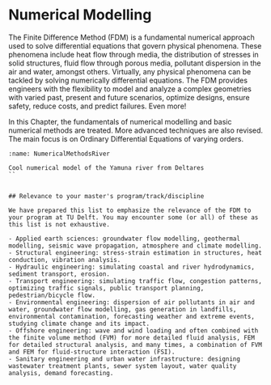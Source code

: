 # Numerical Modelling

The Finite Difference Method (FDM) is a fundamental numerical approach used to solve differential equations that govern physical phenomena. These phenomena include heat flow through media, the distribution of stresses in solid structures, fluid flow through porous media, pollutant dispersion in the air and water, amongst others. Virtually, any physical phenomena can be tackled by solving numerically differential equations. The FDM provides engineers with the flexibility to model and analyze a complex geometries with varied past, present and future scenarios, optimize designs, ensure safety, reduce costs, and predict failures. Even more! 

In this Chapter, the fundamentals of numerical modelling and basic numerical methods are treated. More advanced techniques are also revised. The main focus is on Ordinary Differential Equations of varying orders. 

```{figure} figs/NumericalMethodsRiver.gif
:name: NumericalMethodsRiver

Cool numerical model of the Yamuna river from Deltares
``


## Relevance to your master's program/track/discipline

We have prepared this list to emphasize the relevance of the FDM to your program at TU Delft. You may encounter some (or all) of these as this list is not exhaustive.

- Applied earth sciences: groundwater flow modelling, geothermal modelling, seismic wave propagation, atmosphere and climate modelling.
- Structural engineering: stress-strain estimation in structures, heat conduction, vibration analysis.
- Hydraulic engineering: simulating coastal and river hydrodynamics, sediment transport, erosion.
- Transport engineering: simulating traffic flow, congestion patterns, optimizing traffic signals, public transport planning, pedestrian/bicycle flow.
- Environmental engineering: dispersion of air pollutants in air and water, groundwater flow modelling, gas generation in landfills, environmental contamination, forecasting weather and extreme events, studying climate change and its impact.
- Offshore engineering: wave and wind loading and often combined with the finite volume method (FVM) for more detailed fluid analysis, FEM for detailed structural analysis, and many times, a combination of FVM and FEM for fluid-structure interaction (FSI).
- Sanitary engineering and urban water infrastructure: designing wastewater treatment plants, sewer system layout, water quality analysis, demand forecasting.


